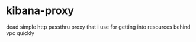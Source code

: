 # kibana-proxy
dead simple http passthru proxy that i use for getting into resources behind vpc quickly
